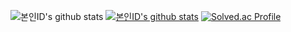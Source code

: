 ![본인ID's github stats](https://github-readme-stats.vercel.app/api?username=username1103&show_icons=true)
[![본인ID's github stats](https://github-readme-stats.vercel.app/api/top-langs/?username=username1103&show_icons=true&hide_border=true&title_color=004386&icon_color=004386&layout=compact)](https://github.com/username1103)
[![Solved.ac Profile](http://mazassumnida.wtf/api/v2/generate_badge?boj=jskln94)](https://solved.ac/jskln94/)
